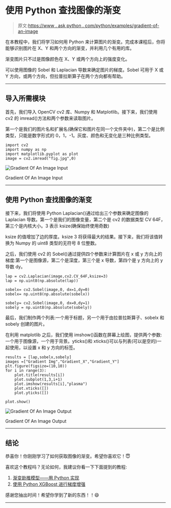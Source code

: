 # 使用 Python 查找图像的渐变

> 原文:[https://www . ask python . com/python/examples/gradient-of-an-image](https://www.askpython.com/python/examples/gradient-of-an-image)

在本教程中，我们将学习如何用 Python 来计算图片的渐变。完成本课程后，你将能够识别图片在 X、Y 和两个方向的渐变，并利用几个有用的库。

渐变图片只不过是图像颜色在 X、Y 或两个方向上的强度变化。

可以使用图像的 Sobel 和 Laplacian 导数来确定图片的梯度。Sobel 可用于 X 或 Y 方向，或两个方向，但拉普拉斯算子在两个方向都有帮助。

* * *

## 导入所需模块

首先，我们导入 OpenCV cv2 库、Numpy 和 Matplotlib。接下来，我们使用 cv2 的 imread()方法和两个参数来读取图片。

第一个是我们的图片名和扩展名(确保它和图片在同一个文件夹中)，第二个是比例类型，只能是数字形式的 0，1，-1。灰度、颜色和无变化是三种比例类型。

```
import cv2
import numpy as np
import matplotlib.pyplot as plot
image = cv2.imread("fig.jpg",0)

```

![Gradient Of An Image Input](../Images/8ae25cc44d73fb64e1598b2cd0f3c5d1.png)

Gradient Of An Image Input

* * *

## 使用 Python 查找图像的渐变

接下来，我们将使用 Python Laplacian()通过给出三个参数来确定图像的 Laplacian 导数。第一个是我们的图像变量，第二个是 cv2 的数据类型 CV 64F，第三个是内核大小。3 表示 ksize(确保始终使用奇数)

ksize 的值增加了边的厚度。ksize 3 将获得最大的结果。接下来，我们将该值转换为 Numpy 的 uint8 类型的无符号 8 位整数。

之后，我们使用 cv2 的 Sobel()通过提供四个参数来计算图片在 x 或 y 方向上的梯度:第一个是图像源，第二个是深度，第三个是 x 导数，第四个是 y 方向上的 y 导数 dy。

```
lap = cv2.Laplacian(image,cv2.CV_64F,ksize=3) 
lap = np.uint8(np.absolute(lap))

sobelx= cv2.Sobel(image,0, dx=1,dy=0)
sobelx= np.uint8(np.absolute(sobelx))

sobely= cv2.Sobel(image,0, dx=0,dy=1)
sobely = np.uint8(np.absolute(sobely))

```

最后，我们制作两个列表:一个用于标题，另一个用于由拉普拉斯算子、sobelx 和 sobely 创建的图片。

在利用 matplotlib 之后，我们使用 imshow()函数在屏幕上绘图，提供两个参数:一个用于图像源，一个用于背景。yticks()和 xticks()可以与列表(可以是空的)一起使用，以设置 x 和 y 方向的标签。

```
results = [lap,sobelx,sobely]
images =["Gradient Img","Gradient_X","Gradient_Y"]
plt.figure(figsize=(10,10))
for i in range(3):
    plot.title(results[i])
    plot.subplot(1,3,i+1)
    plot.imshow(results[i],"plasma")
    plot.xticks([])
    plot.yticks([])

plot.show()

```

![Gradient Of An Image Output](../Images/38e3ce9e37d69507596dbd90f8eeb1d5.png)

Gradient Of An Image Output

* * *

## 结论

恭喜你！你刚刚学习了如何获取图像的渐变。希望你喜欢它！😇

喜欢这个教程吗？无论如何，我建议你看一下下面提到的教程:

1.  [渐变助推模型——用 Python 实现](https://www.askpython.com/python/examples/gradient-boosting-model-in-python)
2.  [使用 Python XGBoost 进行梯度增强](https://www.askpython.com/python/examples/gradient-boosting)

感谢您抽出时间！希望你学到了新的东西！！😄

* * *